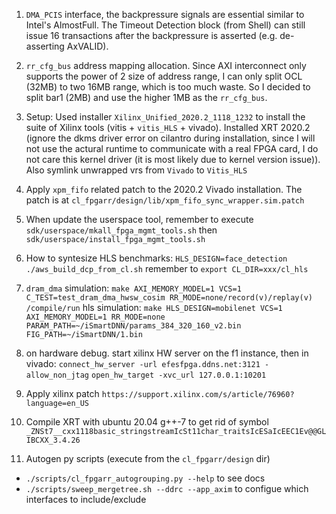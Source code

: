 1. `DMA_PCIS` interface, the backpressure signals are essential similar to Intel's AlmostFull. The Timeout Detection block (from Shell) can still issue 16 transactions after the backpressure is asserted (e.g. de-asserting AxVALID).
2. `rr_cfg_bus` address mapping allocation. Since AXI interconnect only supports
   the power of 2 size of address range, I can only split OCL (32MB) to two 16MB
   range, which is too much waste. So I decided to split bar1 (2MB) and use the
   higher 1MB as the `rr_cfg_bus`.

3. Setup: Used installer `Xilinx_Unified_2020.2_1118_1232` to install the suite
   of Xilinx tools (vitis + `vitis_HLS` + vivado). Installed XRT 2020.2 (ignore
   the dkms driver error on cilantro during installation, since I will not use
   the actural runtime to communicate with a real FPGA card, I do not care this
   kernel driver (it is most likely due to kernel version issue)). Also symlink
   unwrapped vrs from `Vivado` to `Vitis_HLS`
4. Apply `xpm_fifo` related patch to the 2020.2 Vivado installation. The patch
   is at `cl_fpgarr/design/lib/xpm_fifo_sync_wrapper.sim.patch`
5. When update the userspace tool, remember to execute
   `sdk/userspace/mkall_fpga_mgmt_tools.sh` then
   `sdk/userspace/install_fpga_mgmt_tools.sh`
6. How to syntesize HLS benchmarks:
   `HLS_DESIGN=face_detection ./aws_build_dcp_from_cl.sh`
   remember to `export CL_DIR=xxx/cl_hls`
7. `dram_dma` simulation: `make AXI_MEMORY_MODEL=1 VCS=1 C_TEST=test_dram_dma_hwsw_cosim RR_MODE=none/record(v)/replay(v) /compile/run`
   hls simulation: `make HLS_DESIGN=mobilenet VCS=1 AXI_MEMORY_MODEL=1 RR_MODE=none PARAM_PATH=~/iSmartDNN/params_384_320_160_v2.bin FIG_PATH=~/iSmartDNN/1.bin`
8. on hardware debug. start xilinx HW server on the f1 instance, then in vivado:
   `connect_hw_server -url efesfpga.ddns.net:3121 -allow_non_jtag`
   `open_hw_target -xvc_url 127.0.0.1:10201`
9. Apply xilinx patch `https://support.xilinx.com/s/article/76960?language=en_US`
10. Compile XRT with ubuntu 20.04 g++-7 to get rid of symbol `_ZNSt7__cxx1118basic_stringstreamIcSt11char_traitsIcESaIcEEC1Ev@@GLIBCXX_3.4.26`
11. Autogen py scripts (execute from the `cl_fpgarr/design` dir)
   - `./scripts/cl_fpgarr_autogrouping.py --help` to see docs
   - `./scripts/sweep_mergetree.sh --ddrc --app_axim` to configue which interfaces to include/exclude
